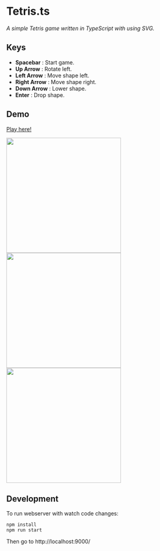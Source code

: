 # Tetris.ts

*A simple Tetris game written in TypeScript with using SVG.*

## Keys
* **Spacebar** : Start game.
* **Up Arrow** : Rotate left.
* **Left Arrow** : Move shape left.
* **Right Arrow** : Move shape right.
* **Down Arrow** : Lower shape.
* **Enter** : Drop shape.

## Demo
[Play here!](https://ymaril.github.io/Tetris.ts/)


<img width="300" src="https://i.ibb.co/hm91jYX/Screen-Shot-2019-02-02-at-12-48-04.png">
<img width="300" src="https://i.ibb.co/DVLbXJw/Screen-Shot-2019-02-02-at-12-50-24.png">
<img width="300" src="https://i.ibb.co/Ks01fdj/Screen-Shot-2019-02-02-at-12-51-12.png">


## Development

To run webserver with watch code changes:
```
npm install
npm run start
```

Then go to http://localhost:9000/